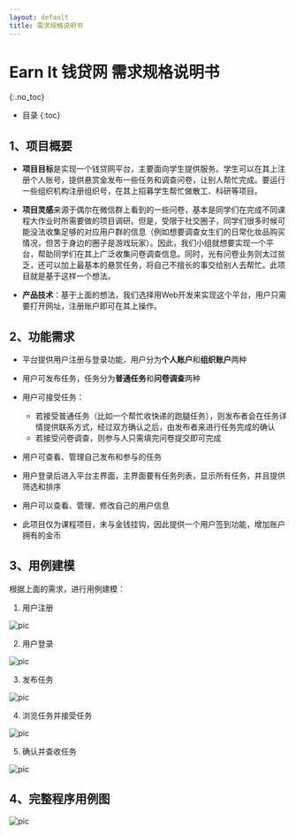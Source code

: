 ```yaml
---
layout: default
title: 需求规格说明书
---
```


# Earn It 钱贷网 需求规格说明书
{:.no_toc}

* 目录
{:toc}

## 1、项目概要

- **项目目标**是实现一个钱贷网平台，主要面向学生提供服务。学生可以在其上注册个人账号，提供悬赏金发布一些任务和调查问卷，让别人帮忙完成。要运行一些组织机构注册组织号，在其上招募学生帮忙做散工、科研等项目。

- **项目灵感**来源于偶尔在微信群上看到的一些问卷，基本是同学们在完成不同课程大作业时所需要做的项目调研。但是，受限于社交圈子，同学们很多时候可能没法收集足够的对应用户群的信息（例如想要调查女生们的日常化妆品购买情况，但苦于身边的圈子是游戏玩家）。因此，我们小组就想要实现一个平台，帮助同学们在其上广泛收集问卷调查信息。同时，光有问卷业务则太过贫乏，还可以加上最基本的悬赏任务，将自己不擅长的事交给别人去帮忙。此项目就是基于这样一个想法。

- **产品技术**：基于上面的想法，我们选择用Web开发来实现这个平台，用户只需要打开网址，注册账户即可在其上操作。

## 2、功能需求

- 平台提供用户注册与登录功能，用户分为**个人账户**和**组织账户**两种

- 用户可发布任务，任务分为**普通任务**和**问卷调查**两种

- 用户可接受任务：
  - 若接受普通任务（比如一个帮忙收快递的跑腿任务），则发布者会在任务详情提供联系方式，经过双方确认之后，由发布者来进行任务完成的确认
  - 若接受问卷调查，则参与人只需填完问卷提交即可完成

- 用户可查看、管理自己发布和参与的任务

- 用户登录后进入平台主界面，主界面要有任务列表，显示所有任务，并且提供筛选和排序

- 用户可以查看、管理、修改自己的用户信息

- 此项目仅为课程项目，未与金钱挂钩，因此提供一个用户签到功能，增加账户拥有的金币

## 3、用例建模

根据上面的需求，进行用例建模：

1. 用户注册

  ![pic](pics/srs/01.png)

2. 用户登录

  ![pic](pics/srs/02.png)

3. 发布任务

  ![pic](pics/srs/03.png)

4. 浏览任务并接受任务

  ![pic](pics/srs/04.png)


5. 确认并查收任务

  ![pic](pics/srs/05.png)

## 4、完整程序用例图

  ![pic](pics/srs/usecase_diagram.png)

